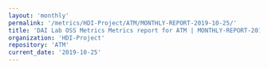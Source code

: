 ```yaml
---
layout: 'monthly'
permalink: '/metrics/HDI-Project/ATM/MONTHLY-REPORT-2019-10-25/'
title: 'DAI Lab OSS Metrics Metrics report for ATM | MONTHLY-REPORT-2019-10-25'
organization: 'HDI-Project'
repository: 'ATM'
current_date: '2019-10-25'
---
```

